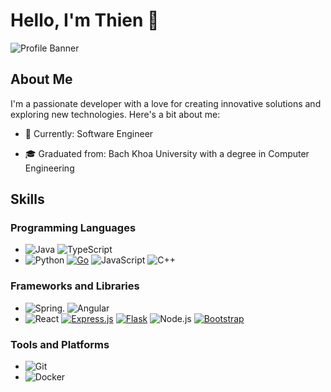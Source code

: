 

<!--
**ngonhatthien120/ngonhatthien120** is a ✨ _special_ ✨ repository because its `README.md` (this file) appears on your GitHub profile.

Here are some ideas to get you started:

- 🔭 I’m currently working on ...
- 🌱 I’m currently learning ...
- 👯 I’m looking to collaborate on ...
- 🤔 I’m looking for help with ...
- 💬 Ask me about ...
- 📫 How to reach me: ...
- 😄 Pronouns: ...
- ⚡ Fun fact: ...
-->

# Hello, I'm Thien 👋

![Profile Banner](https://via.placeholder.com/1200x300.png?text=Welcome+to+My+GitHub+Profile)

## About Me

I'm a passionate developer with a love for creating innovative solutions and exploring new technologies. Here's a bit about me:

- 🌱 Currently: Software Engineer
<!--
- 💼 Working as: [Your Job Title] at [Your Company]
-->
- 🎓 Graduated from: Bach Khoa University with a degree in Computer Engineering
<!--
- 🏆 Achievements: [List any notable achievements, certifications, or awards]
- 💬 Ask me about: [Topics you're knowledgeable about]
-->
## Skills

### Programming Languages
- ![Java](https://img.shields.io/badge/Java-ED8B00?style=for-the-badge&logo=openjdk&logoColor=white) ![TypeScript](https://shields.io/badge/TypeScript-3178C6?logo=TypeScript&logoColor=FFF&style=flat-square)
- ![Python](https://img.shields.io/badge/Python-3776AB?style=flat-square&logo=python&logoColor=white) [![Go](https://img.shields.io/badge/Go-%2300ADD8.svg?&logo=go&logoColor=white)](#) ![JavaScript](https://img.shields.io/badge/JavaScript-F7DF1E?style=flat-square&logo=javascript&logoColor=black) ![C++](https://img.shields.io/badge/C++-00599C?style=flat-square&logo=cplusplus&logoColor=white)

### Frameworks and Libraries
- ![Spring](https://img.shields.io/badge/Spring-6DB33F?style=for-the-badge&logo=spring&logoColor=white). ![Angular](https://img.shields.io/badge/-Angular-DD0031?style=flat-square&logo=angular&logoColor=white)
- ![React](https://img.shields.io/badge/React-20232A?style=flat-square&logo=react&logoColor=61DAFB) [![Express.js](https://img.shields.io/badge/Express.js-%23404d59.svg?logo=express&logoColor=%2361DAFB)](#) [![Flask](https://img.shields.io/badge/Flask-000?logo=flask&logoColor=fff)](#) ![Node.js](https://img.shields.io/badge/Node.js-339933?style=flat-square&logo=nodedotjs&logoColor=white) [![Bootstrap](https://img.shields.io/badge/Bootstrap-7952B3?logo=bootstrap&logoColor=fff)](#) 


### Tools and Platforms
- ![Git](https://img.shields.io/badge/Git-F05032?style=flat-square&logo=git&logoColor=white)
- ![Docker](https://img.shields.io/badge/Docker-2496ED?style=flat-square&logo=docker&logoColor=white)
<!--
- ![AWS](https://img.shields.io/badge/AWS-232F3E?style=flat-square&logo=amazonaws&logoColor=white)

## Projects

### [Project 1 Name](https://github.com/yourusername/project1)
A brief description of what the project does and its main features.

### [Project 2 Name](https://github.com/yourusername/project2)
A brief description of what the project does and its main features.

## Contact Me

Feel free to reach out to me through any of the following platforms:

- ![LinkedIn](https://img.shields.io/badge/LinkedIn-0077B5?style=flat-square&logo=linkedin&logoColor=white) [LinkedIn](https://www.linkedin.com/in/yourprofile)
- ![Twitter](https://img.shields.io/badge/Twitter-1DA1F2?style=flat-square&logo=twitter&logoColor=white) [Twitter](https://twitter.com/yourprofile)
- ![Email](https://img.shields.io/badge/Email-D14836?style=flat-square&logo=gmail&logoColor=white) your.email@example.com

![GitHub Stats](https://github-readme-stats.vercel.app/api?username=yourusername&show_icons=true&theme=radical)

![Top Languages](https://github-readme-stats.vercel.app/api/top-langs/?username=yourusername&layout=compact&theme=radical)

---

⭐️ From [Your Name](https://github.com/yourusername)
-->
